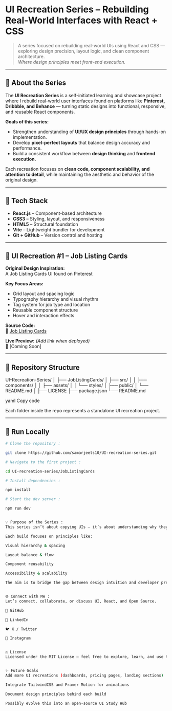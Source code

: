 # **UI Recreation Series – Rebuilding Real-World Interfaces with React + CSS**

> A series focused on rebuilding real-world UIs using React and CSS — exploring design precision, layout logic, and clean component architecture.  
> *Where design principles meet front-end execution.*

---

## 🧠 About the Series

The **UI Recreation Series** is a self-initiated learning and showcase project where I rebuild real-world user interfaces found on platforms like **Pinterest, Dribbble, and Behance** — turning static designs into functional, responsive, and reusable React components.

**Goals of this series:**
- Strengthen understanding of **UI/UX design principles** through hands-on implementation.  
- Develop **pixel-perfect layouts** that balance design accuracy and performance.  
- Build a consistent workflow between **design thinking** and **frontend execution.**

Each recreation focuses on **clean code, component scalability, and attention to detail**, while maintaining the aesthetic and behavior of the original design.

---

## 🧩 Tech Stack
- **React.js** – Component-based architecture  
- **CSS3** – Styling, layout, and responsiveness  
- **HTML5** – Structural foundation  
- **Vite** – Lightweight bundler for development  
- **Git + GitHub** – Version control and hosting  

---

## 🎨 UI Recreation #1 – Job Listing Cards

**Original Design Inspiration:**  
A Job Listing Cards UI found on Pinterest  

**Key Focus Areas:**
- Grid layout and spacing logic  
- Typography hierarchy and visual rhythm  
- Tag system for job type and location  
- Reusable component structure  
- Hover and interaction effects  

**Source Code:**  
📁 [Job Listing Cards](./JobListingCards)

**Live Preview:** *(Add link when deployed)*  
🔗 [Coming Soon]

---

## 🧱 Repository Structure
UI-Recreation-Series/
│
├── JobListingCards/
│ ├── src/
│ │ ├── components/
│ │ ├── assets/
│ │ └── styles/
│ ├── public/
│ └── README.md
│
├── LICENSE
├── package.json
└── README.md

yaml
Copy code

Each folder inside the repo represents a standalone UI recreation project.

---

## 🚀 Run Locally

```bash
# Clone the repository :

git clone https://github.com/samarjeets10/UI-recreation-series.git

# Navigate to the first project :

cd UI-recreation-series/JobListingCards

# Install dependencies :

npm install

# Start the dev server :

npm run dev


💡 Purpose of the Series :
This series isn’t about copying UIs — it’s about understanding why they work.

Each build focuses on principles like:

Visual hierarchy & spacing

Layout balance & flow

Component reusability

Accessibility & scalability

The aim is to bridge the gap between design intuition and developer precision — creating interfaces that are both beautiful and maintainable.


🌐 Connect with Me :
Let’s connect, collaborate, or discuss UI, React, and Open Source.

🐙 GitHub

💼 LinkedIn

🐦 X / Twitter

📸 Instagram


⚖️ License
Licensed under the MIT License — feel free to explore, learn, and use the code with proper attribution.


✨ Future Goals
Add more UI recreations (dashboards, pricing pages, landing sections)

Integrate TailwindCSS and Framer Motion for animations

Document design principles behind each build

Possibly evolve this into an open-source UI Study Hub
